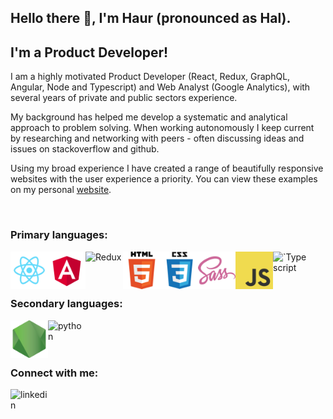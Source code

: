 
## Hello there 👋, I'm Haur (pronounced as Hal).

## I'm a Product Developer!
I am a highly motivated Product Developer (React, Redux, GraphQL, Angular, Node and Typescript) and Web Analyst (Google Analytics), with several years of private and public sectors experience.

My background has helped me develop a systematic and analytical approach to problem solving. When working autonomously I keep current by researching and networking with peers - often discussing ideas and issues on stackoverflow and github.

Using my broad experience I have created a range of beautifully responsive websites with the user experience a priority. You can view these examples on my personal [website](https://haurkang.netlify.app/).

<br />

### Primary languages:

<img align="left" alt="React" width="60px" src="https://raw.githubusercontent.com/github/explore/80688e429a7d4ef2fca1e82350fe8e3517d3494d/topics/react/react.png" />
<img align="left" alt="Angular" width="60px" src="https://raw.githubusercontent.com/github/explore/80688e429a7d4ef2fca1e82350fe8e3517d3494d/topics/angular/angular.png" />
<img align="left" alt="Redux" width="60px" src="https://raw.githubusercontent.com/reduxjs/redux/master/logo/logo.png" />
<img align="left" alt="HTML5" width="60px" src="https://raw.githubusercontent.com/github/explore/80688e429a7d4ef2fca1e82350fe8e3517d3494d/topics/html/html.png" />
<img align="left" alt="CSS3" width="60px" src="https://raw.githubusercontent.com/github/explore/80688e429a7d4ef2fca1e82350fe8e3517d3494d/topics/css/css.png" />
<img align="left" alt="Sass" width="60px" src="https://raw.githubusercontent.com/github/explore/80688e429a7d4ef2fca1e82350fe8e3517d3494d/topics/sass/sass.png" />
<img align="left" alt="JavaScript" width="60px" src="https://raw.githubusercontent.com/github/explore/80688e429a7d4ef2fca1e82350fe8e3517d3494d/topics/javascript/javascript.png" />
<img align="left" alt="`Typescript" width="60px" src="https://miro.medium.com/max/1795/1*mn6bOs7s6Qbao15PMNRyOA.png" />

<br />
<br />
<br />


### Secondary languages:
<img align="left" alt="Node.js" width="60px" src="https://raw.githubusercontent.com/github/explore/80688e429a7d4ef2fca1e82350fe8e3517d3494d/topics/nodejs/nodejs.png" />
<img align="left" alt="python" width="60px" src="https://upload.wikimedia.org/wikipedia/commons/thumb/c/c3/Python-logo-notext.svg/200px-Python-logo-notext.svg.png" />


<br />
<br />
<br />

### Connect with me:

[<img align="left" alt="linkedin" width="60px" src="https://cdn.jsdelivr.net/npm/simple-icons@v3/icons/linkedin.svg" />](https://www.linkedin.com/in/haurkang/)

<br />
